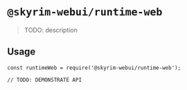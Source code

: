 # `@skyrim-webui/runtime-web`

> TODO: description

## Usage

```
const runtimeWeb = require('@skyrim-webui/runtime-web');

// TODO: DEMONSTRATE API
```
